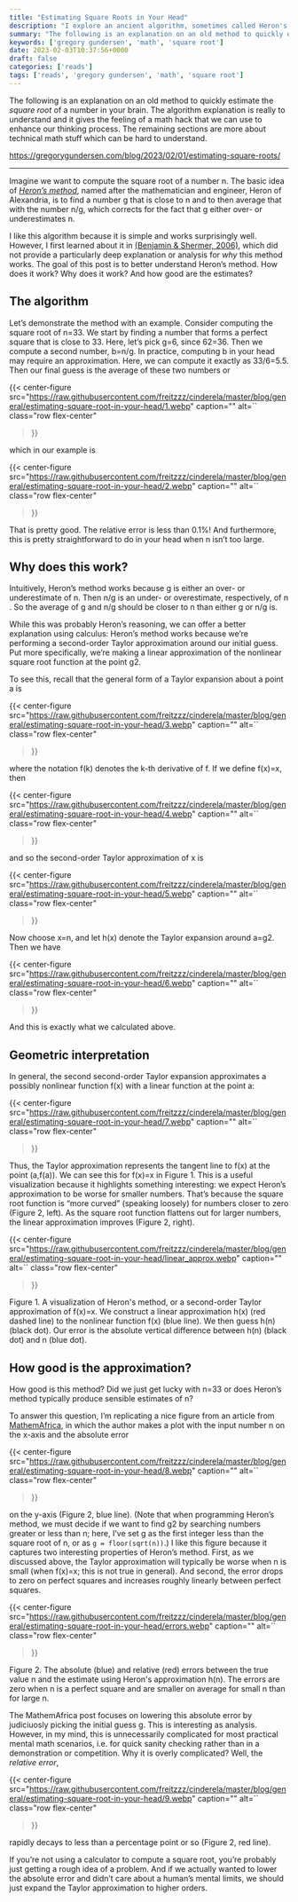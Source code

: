 ```yaml
---
title: "Estimating Square Roots in Your Head"
description: "I explore an ancient algorithm, sometimes called Heron's method, for estimating square roots without a calculator."
summary: "The following is an explanation on an old method to quickly estimate the *square root* of a number in your brain."
keywords: ['gregory gundersen', 'math', 'square root']
date: 2023-02-03T10:37:56+0000
draft: false
categories: ['reads']
tags: ['reads', 'gregory gundersen', 'math', 'square root']
---
```


The following is an explanation on an old method to quickly estimate the *square root* of a number in your brain. The algorithm explanation is really to understand and it gives the feeling of a math hack that we can use to enhance our thinking process. The remaining sections are more about technical math stuff which can be hard to understand.

https://gregorygundersen.com/blog/2023/02/01/estimating-square-roots/

---

Imagine we want to compute the square root of a number n. The basic idea of [_Heron’s method_](https://en.wikipedia.org/wiki/Methods_of_computing_square_roots#Heron's_method), named after the mathematician and engineer, Heron of Alexandria, is to find a number g that is close to n​ and to then average that with the number n/g, which corrects for the fact that g either over- or underestimates n​.

I like this algorithm because it is simple and works surprisingly well. However, I first learned about it in [(Benjamin & Shermer, 2006)](#benjamin2006secrets), which did not provide a particularly deep explanation or analysis for _why_ this method works. The goal of this post is to better understand Heron’s method. How does it work? Why does it work? And how good are the estimates?

The algorithm
-------------

Let’s demonstrate the method with an example. Consider computing the square root of n\=33. We start by finding a number that forms a perfect square that is close to 33. Here, let’s pick g\=6, since 62\=36. Then we compute a second number, b\=n/g. In practice, computing b in your head may require an approximation. Here, we can compute it exactly as 33/6\=5.5. Then our final guess is the average of these two numbers or

{{< center-figure
    src="https://raw.githubusercontent.com/freitzzz/cinderela/master/blog/general/estimating-square-root-in-your-head/1.webp"
    caption=""
    alt=``
    class="row flex-center"
>}}

which in our example is

{{< center-figure
    src="https://raw.githubusercontent.com/freitzzz/cinderela/master/blog/general/estimating-square-root-in-your-head/2.webp"
    caption=""
    alt=``
    class="row flex-center"
>}}

That is pretty good. The relative error is less than 0.1%! And furthermore, this is pretty straightforward to do in your head when n isn’t too large.

Why does this work?
-------------------

Intuitively, Heron’s method works because g is either an over- or underestimate of n​. Then n/g is an under- or overestimate, respectively, of n​. So the average of g and n/g should be closer to n​ than either g or n/g is.

While this was probably Heron’s reasoning, we can offer a better explanation using calculus: Heron’s method works because we’re performing a second-order Taylor approximation around our initial guess. Put more specifically, we’re making a linear approximation of the nonlinear square root function at the point g2.

To see this, recall that the general form of a Taylor expansion about a point a is

{{< center-figure
    src="https://raw.githubusercontent.com/freitzzz/cinderela/master/blog/general/estimating-square-root-in-your-head/3.webp"
    caption=""
    alt=``
    class="row flex-center"
>}}

where the notation f(k) denotes the k\-th derivative of f. If we define f(x)\=x​, then

{{< center-figure
    src="https://raw.githubusercontent.com/freitzzz/cinderela/master/blog/general/estimating-square-root-in-your-head/4.webp"
    caption=""
    alt=``
    class="row flex-center"
>}}

and so the second-order Taylor approximation of x​ is

{{< center-figure
    src="https://raw.githubusercontent.com/freitzzz/cinderela/master/blog/general/estimating-square-root-in-your-head/5.webp"
    caption=""
    alt=``
    class="row flex-center"
>}}

Now choose x\=n, and let h(x) denote the Taylor expansion around a\=g2. Then we have

{{< center-figure
    src="https://raw.githubusercontent.com/freitzzz/cinderela/master/blog/general/estimating-square-root-in-your-head/6.webp"
    caption=""
    alt=``
    class="row flex-center"
>}}

And this is exactly what we calculated above.

Geometric interpretation
------------------------

In general, the second second-order Taylor expansion approximates a possibly nonlinear function f(x) with a linear function at the point a:

{{< center-figure
    src="https://raw.githubusercontent.com/freitzzz/cinderela/master/blog/general/estimating-square-root-in-your-head/7.webp"
    caption=""
    alt=``
    class="row flex-center"
>}}

Thus, the Taylor approximation represents the tangent line to f(x) at the point (a,f(a)). We can see this for f(x)\=x​ in Figure 1. This is a useful visualization because it highlights something interesting: we expect Heron’s approximation to be worse for smaller numbers. That’s because the square root function is “more curved” (speaking loosely) for numbers closer to zero (Figure 2, left). As the square root function flattens out for larger numbers, the linear approximation improves (Figure 2, right).

{{< center-figure
    src="https://raw.githubusercontent.com/freitzzz/cinderela/master/blog/general/estimating-square-root-in-your-head/linear_approx.webp"
    caption=""
    alt=``
    class="row flex-center"
>}}

Figure 1. A visualization of Heron's method, or a second-order Taylor approximation of f(x)\=x​. We construct a linear approximation h(x) (red dashed line) to the nonlinear function f(x) (blue line). We then guess h(n) (black dot). Our error is the absolute vertical difference between h(n) (black dot) and n​ (blue dot).

How good is the approximation?
------------------------------

How good is this method? Did we just get lucky with n\=33 or does Heron’s method typically produce sensible estimates of n​?

To answer this question, I’m replicating a nice figure from an article from [MathemAfrica](http://www.mathemafrica.org/?p=13041), in which the author makes a plot with the input number n on the x\-axis and the absolute error

{{< center-figure
    src="https://raw.githubusercontent.com/freitzzz/cinderela/master/blog/general/estimating-square-root-in-your-head/8.webp"
    caption=""
    alt=``
    class="row flex-center"
>}}

on the y\-axis (Figure 2, blue line). (Note that when programming Heron’s method, we must decide if we want to find g2 by searching numbers greater or less than n; here, I’ve set g as the first integer less than the square root of n, or as `g = floor(sqrt(n))`.) I like this figure because it captures two interesting properties of Heron’s method. First, as we discussed above, the Taylor approximation will typically be worse when n is small (when f(x)\=x​; this is not true in general). And second, the error drops to zero on perfect squares and increases roughly linearly between perfect squares.

{{< center-figure
    src="https://raw.githubusercontent.com/freitzzz/cinderela/master/blog/general/estimating-square-root-in-your-head/errors.webp"
    caption=""
    alt=``
    class="row flex-center"
>}}

Figure 2. The absolute (blue) and relative (red) errors between the true value n​ and the estimate using Heron's approximation h(n). The errors are zero when n is a perfect square and are smaller on average for small n than for large n.

The MathemAfrica post focuses on lowering this absolute error by judiciuosly picking the initial guess g. This is interesting as analysis. However, in my mind, this is unnecessarily complicated for most practical mental math scenarios, i.e. for quick sanity checking rather than in a demonstration or competition. Why it is overly complicated? Well, the _relative error_,

{{< center-figure
    src="https://raw.githubusercontent.com/freitzzz/cinderela/master/blog/general/estimating-square-root-in-your-head/9.webp"
    caption=""
    alt=``
    class="row flex-center"
>}}

rapidly decays to less than a percentage point or so (Figure 2, red line).

If you’re not using a calculator to compute a square root, you’re probably just getting a rough idea of a problem. And if we actually wanted to lower the absolute error and didn’t care about a human’s mental limits, we should just expand the Taylor approximation to higher orders.